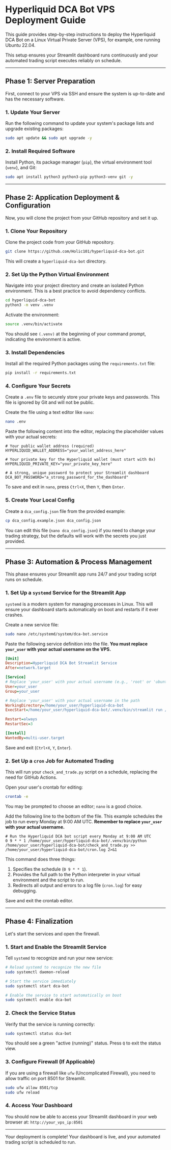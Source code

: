 # Hyperliquid DCA Bot VPS Deployment Guide

This guide provides step-by-step instructions to deploy the Hyperliquid DCA Bot on a Linux Virtual Private Server (VPS), for example, one running Ubuntu 22.04.

This setup ensures your Streamlit dashboard runs continuously and your automated trading script executes reliably on schedule.

---

## Phase 1: Server Preparation

First, connect to your VPS via SSH and ensure the system is up-to-date and has the necessary software.

### 1. Update Your Server
Run the following command to update your system's package lists and upgrade existing packages:
```bash
sudo apt update && sudo apt upgrade -y
```

### 2. Install Required Software
Install Python, its package manager (`pip`), the virtual environment tool (`venv`), and Git:
```bash
sudo apt install python3 python3-pip python3-venv git -y
```

---

## Phase 2: Application Deployment & Configuration

Now, you will clone the project from your GitHub repository and set it up.

### 1. Clone Your Repository
Clone the project code from your GitHub repository.
```bash
git clone https://github.com/Holic101/hyperliquid-dca-bot.git
```
This will create a `hyperliquid-dca-bot` directory.

### 2. Set Up the Python Virtual Environment
Navigate into your project directory and create an isolated Python environment. This is a best practice to avoid dependency conflicts.
```bash
cd hyperliquid-dca-bot
python3 -m venv .venv
```
Activate the environment:
```bash
source .venv/bin/activate
```
You should see `(.venv)` at the beginning of your command prompt, indicating the environment is active.

### 3. Install Dependencies
Install all the required Python packages using the `requirements.txt` file:
```bash
pip install -r requirements.txt
```

### 4. Configure Your Secrets
Create a `.env` file to securely store your private keys and passwords. This file is ignored by Git and will not be public.

Create the file using a text editor like `nano`:
```bash
nano .env
```
Paste the following content into the editor, replacing the placeholder values with your actual secrets:
```env
# Your public wallet address (required)
HYPERLIQUID_WALLET_ADDRESS="your_wallet_address_here"

# Your private key for the Hyperliquid wallet (must start with 0x)
HYPERLIQUID_PRIVATE_KEY="your_private_key_here"

# A strong, unique password to protect your Streamlit dashboard
DCA_BOT_PASSWORD="a_strong_password_for_the_dashboard"
```
To save and exit in `nano`, press `Ctrl+X`, then `Y`, then `Enter`.

### 5. Create Your Local Config
Create a `dca_config.json` file from the provided example:
```bash
cp dca_config.example.json dca_config.json
```
You can edit this file (`nano dca_config.json`) if you need to change your trading strategy, but the defaults will work with the secrets you just provided.

---

## Phase 3: Automation & Process Management

This phase ensures your Streamlit app runs 24/7 and your trading script runs on schedule.

### 1. Set Up a `systemd` Service for the Streamlit App
`systemd` is a modern system for managing processes in Linux. This will ensure your dashboard starts automatically on boot and restarts if it ever crashes.

Create a new service file:
```bash
sudo nano /etc/systemd/system/dca-bot.service
```
Paste the following service definition into the file. **You must replace `your_user` with your actual username on the VPS.**

```ini
[Unit]
Description=Hyperliquid DCA Bot Streamlit Service
After=network.target

[Service]
# Replace 'your_user' with your actual username (e.g., 'root' or 'ubuntu')
User=your_user
Group=your_user

# Replace 'your_user' with your actual username in the path
WorkingDirectory=/home/your_user/hyperliquid-dca-bot
ExecStart=/home/your_user/hyperliquid-dca-bot/.venv/bin/streamlit run /home/your_user/hyperliquid-dca-bot/hyperliquid_dca_bot.py --server.port 8501 --server.headless true --server.address=0.0.0.0

Restart=always
RestartSec=3

[Install]
WantedBy=multi-user.target
```
Save and exit (`Ctrl+X`, `Y`, `Enter`).

### 2. Set Up a `cron` Job for Automated Trading
This will run your `check_and_trade.py` script on a schedule, replacing the need for GitHub Actions.

Open your user's crontab for editing:
```bash
crontab -e
```
You may be prompted to choose an editor; `nano` is a good choice.

Add the following line to the bottom of the file. This example schedules the job to run every Monday at 9:00 AM UTC. **Remember to replace `your_user` with your actual username.**

```cron
# Run the Hyperliquid DCA bot script every Monday at 9:00 AM UTC
0 9 * * 1 /home/your_user/hyperliquid-dca-bot/.venv/bin/python /home/your_user/hyperliquid-dca-bot/check_and_trade.py >> /home/your_user/hyperliquid-dca-bot/cron.log 2>&1
```
This command does three things:
1.  Specifies the schedule (`0 9 * * 1`).
2.  Provides the full path to the Python interpreter in your virtual environment and the script to run.
3.  Redirects all output and errors to a log file (`cron.log`) for easy debugging.

Save and exit the crontab editor.

---

## Phase 4: Finalization

Let's start the services and open the firewall.

### 1. Start and Enable the Streamlit Service
Tell `systemd` to recognize and run your new service:
```bash
# Reload systemd to recognize the new file
sudo systemctl daemon-reload

# Start the service immediately
sudo systemctl start dca-bot

# Enable the service to start automatically on boot
sudo systemctl enable dca-bot
```

### 2. Check the Service Status
Verify that the service is running correctly:
```bash
sudo systemctl status dca-bot
```
You should see a green "active (running)" status. Press `Q` to exit the status view.

### 3. Configure Firewall (If Applicable)
If you are using a firewall like `ufw` (Uncomplicated Firewall), you need to allow traffic on port 8501 for Streamlit.
```bash
sudo ufw allow 8501/tcp
sudo ufw reload
```

### 4. Access Your Dashboard
You should now be able to access your Streamlit dashboard in your web browser at:
`http://your_vps_ip:8501`

---

Your deployment is complete! Your dashboard is live, and your automated trading script is scheduled to run. 